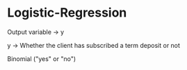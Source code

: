 # Logistic-Regression
Output variable -> y

y -> Whether the client has subscribed a term deposit or not 

Binomial ("yes" or "no")
